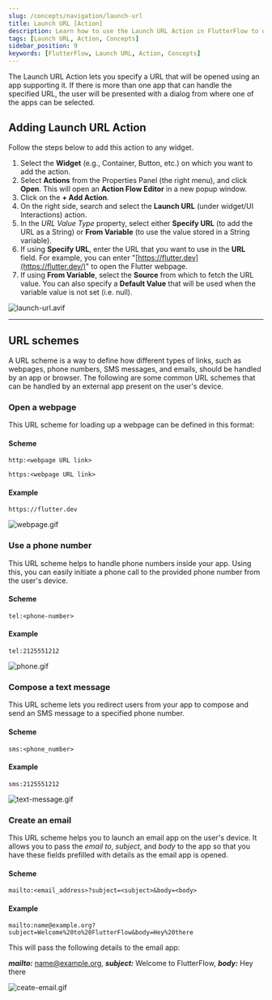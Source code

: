 ```yaml
---
slug: /concepts/navigation/launch-url
title: Launch URL [Action]
description: Learn how to use the Launch URL Action in FlutterFlow to open URLs with supporting apps.
tags: [Launch URL, Action, Concepts]
sidebar_position: 9
keywords: [FlutterFlow, Launch URL, Action, Concepts]
---
```


The Launch URL Action lets you specify a URL that will be opened using an app supporting it. If there is more than one app that can handle the specified URL, the user will be presented with a dialog from where one of the apps can be selected.

## Adding Launch URL Action

Follow the steps below to add this action to any widget.

1. Select the **Widget** (e.g., Container, Button, etc.) on which you want to add the action.
2. Select **Actions** from the Properties Panel (the right menu), and click **Open**. This will open an **Action Flow Editor** in a new popup window.
3. Click on the **+ Add Action**.
4. On the right side, search and select the **Launch URL** (under widget/UI Interactions) action.
5. In the *URL Value Type* property, select either **Specify URL** (to add the URL as a String) or **From Variable** (to use the value stored in a String variable).
6. If using **Specify URL**, enter the URL that you want to use in the **URL** field. For example, you can enter "[https://flutter.dev](https://flutter.dev/)" to open the Flutter webpage.
7. If using **From Variable**, select the **Source** from which to fetch the URL value. You can also specify a **Default Value** that will be used when the variable value is not set (i.e. null).

![launch-url.avif](imgs/launch-url.avif)

---

## URL schemes
A URL scheme is a way to define how different types of links, such as webpages, phone numbers, SMS messages, and emails, should be handled by an app or browser. The following are some common URL schemes that can be handled by an external app present on the user's device.

### Open a webpage

This URL scheme for loading up a webpage can be defined in this format:

#### Scheme

`http:<webpage URL link>`

`https:<webpage URL link>`

#### Example

`https://flutter.dev`

![webpage.gif](imgs/webpage.gif)

### Use a phone number

This URL scheme helps to handle phone numbers inside your app. Using this, you can easily initiate a phone call to the provided phone number from the user's device.

#### Scheme

`tel:<phone-number>`

#### Example

`tel:2125551212`

![phone.gif](imgs/phone.gif)

### Compose a text message

This URL scheme lets you redirect users from your app to compose and send an SMS message to a specified phone number.

#### Scheme

`sms:<phone_number>`

#### Example

`sms:2125551212`

![text-message.gif](imgs/text-message.gif)

### Create an email

This URL scheme helps you to launch an email app on the user's device. It allows you to pass the *email to*, *subject*, and *body* to the app so that you have these fields prefilled with details as the email app is opened.

#### Scheme

`mailto:<email_address>?subject=<subject>&body=<body>`

#### Example

`mailto:name@example.org?subject=Welcome%20to%20FlutterFlow&body=Hey%20there`

This will pass the following details to the email app:

***mailto:*** name@example.org, ***subject:*** Welcome to FlutterFlow, ***body:*** Hey there

![ceate-email.gif](imgs/ceate-email.gif)